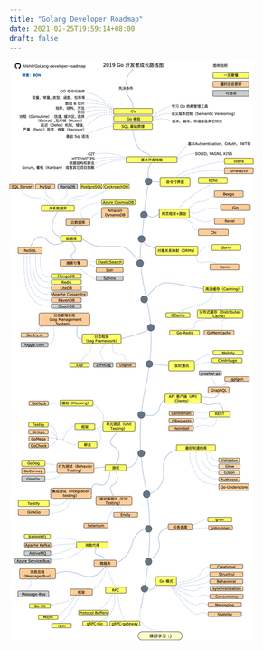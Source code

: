 ```yaml
---
title: "Golang Developer Roadmap"
date: 2021-02-25T19:59:14+08:00
draft: false
---
```


![Golang Developer Roadmap](/images/golang-developer-roadmap.png)